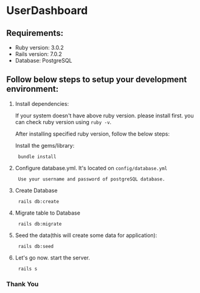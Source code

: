 # UserDashboard

## Requirements:

- Ruby version: 3.0.2
- Rails version: 7.0.2
- Database: PostgreSQL

## Follow below steps to setup your development environment:

1. Install dependencies:

    If your system doesn't have above ruby version. please install first. you can check ruby version using `ruby -v`.

    After installing specified ruby version, follow the below steps:

    Install the gems/library:

        bundle install

2. Configure database.yml. It's located on `config/database.yml`

        Use your username and password of postgreSQL database.

3. Create Database

        rails db:create

4. Migrate table to Database

        rails db:migrate

5. Seed the data(this will create some data for application):

        rails db:seed

6. Let's go now. start the server.

        rails s

### Thank You